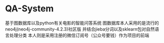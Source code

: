 # QA-System
基于图数据库以及python有关电影的智能问答系统
图数据库本人采用的是流行的neo4j(neo4j-community-4.2.3)社区版
并结合jieba分词以及sklearn包对自然语言处理分类
本人则是采用注册的微信订阅号（公众号要钱）作为项目的前端

